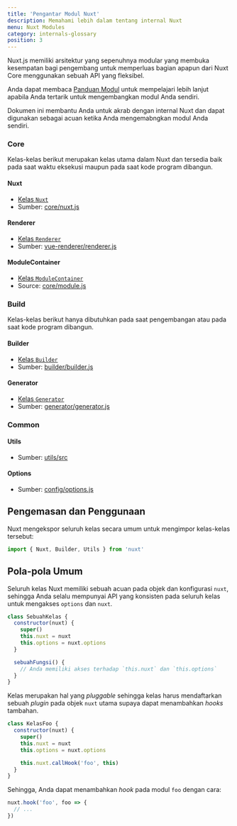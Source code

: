 ```yaml
---
title: 'Pengantar Modul Nuxt'
description: Memahami lebih dalam tentang internal Nuxt
menu: Nuxt Modules
category: internals-glossary
position: 3
---
```


Nuxt.js memiliki arsitektur yang sepenuhnya modular yang membuka kesempatan bagi pengembang untuk memperluas bagian apapun dari Nuxt Core menggunakan sebuah API yang fleksibel.

Anda dapat membaca [Panduan Modul](/guides/directory-structure/modules) untuk mempelajari lebih lanjut apabila Anda tertarik untuk mengembangkan modul Anda sendiri.

Dokumen ini membantu Anda untuk akrab dengan internal Nuxt dan dapat digunakan sebagai acuan ketika Anda mengemabngkan modul Anda sendiri.

### Core

Kelas-kelas berikut merupakan kelas utama dalam Nuxt dan tersedia baik pada saat waktu eksekusi maupun pada saat kode program dibangun.

#### Nuxt

- [Kelas `Nuxt`](/guides/internals-glossary/nuxt)
- Sumber: [core/nuxt.js](https://github.com/nuxt/nuxt.js/blob/dev/packages/core/src/nuxt.js)

#### Renderer

- [Kelas `Renderer`](/guides/internals-glossary/internals-renderer)
- Sumber: [vue-renderer/renderer.js](https://github.com/nuxt/nuxt.js/blob/dev/packages/vue-renderer/src/renderer.js)

#### ModuleContainer

- [Kelas `ModuleContainer`](/guides/internals-glossary/internals-module-container)
- Source: [core/module.js](https://github.com/nuxt/nuxt.js/blob/dev/packages/core/src/module.js)

### Build

Kelas-kelas berikut hanya dibutuhkan pada saat pengembangan atau pada saat kode program dibangun.

#### Builder

- [Kelas `Builder`](/guides/internals-glossary/internals-builder)
- Sumber: [builder/builder.js](https://github.com/nuxt/nuxt.js/blob/dev/packages/builder/src/builder.js)

#### Generator

- [Kelas `Generator`](/guides/internals-glossary/internals-generator)
- Sumber: [generator/generator.js](https://github.com/nuxt/nuxt.js/blob/dev/packages/generator/src/generator.js)

### Common

#### Utils

- Sumber: [utils/src](https://github.com/nuxt/nuxt.js/blob/dev/packages/utils/src)

#### Options

- Sumber: [config/options.js](https://github.com/nuxt/nuxt.js/blob/dev/packages/config/src/options.js)

## Pengemasan dan Penggunaan

Nuxt mengekspor seluruh kelas secara umum untuk mengimpor kelas-kelas tersebut:

```js
import { Nuxt, Builder, Utils } from 'nuxt'
```

## Pola-pola Umum

Seluruh kelas Nuxt memiliki sebuah acuan pada objek dan konfigurasi `nuxt`, sehingga Anda selalu mempunyai API yang konsisten pada seluruh kelas untuk mengakses `options` dan `nuxt`.

```js
class SebuahKelas {
  constructor(nuxt) {
    super()
    this.nuxt = nuxt
    this.options = nuxt.options
  }

  sebuahFungsi() {
    // Anda memiliki akses terhadap `this.nuxt` dan `this.options`
  }
}
```

Kelas merupakan hal yang _pluggable_ sehingga kelas harus mendaftarkan sebuah _plugin_ pada objek `nuxt` utama supaya dapat menambahkan _hooks_ tambahan.

```js
class KelasFoo {
  constructor(nuxt) {
    super()
    this.nuxt = nuxt
    this.options = nuxt.options

    this.nuxt.callHook('foo', this)
  }
}
```

Sehingga, Anda dapat menambahkan _hook_ pada modul `foo` dengan cara:

```js
nuxt.hook('foo', foo => {
  // ...
})
```
